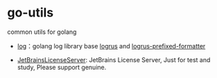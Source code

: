 # go-utils
common utils for golang

- [log](utils/log)：golang log library base [logrus](https://github.com/sirupsen/logrus) and [logrus-prefixed-formatter](https://github.com/x-cray/logrus-prefixed-formatter)

- [JetBrainsLicenseServer](utils/idea): JetBrains License Server, Just for test and study, Please support genuine.